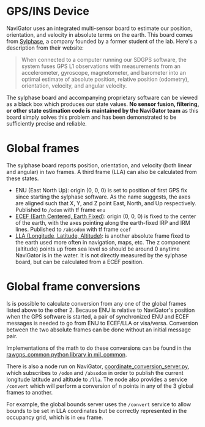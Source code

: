 # GPS/INS Device
NaviGator uses an integrated multi-sensor board to estimate our position, orientation, and velocity in absolute terms on the earth. This board comes from [Sylphase](https://sylphase.com/technology.html), a company founded by a former student of the lab. Here's a description from their website:

> When connected to a computer running our SDGPS software, the system fuses GPS L1 observations with measurements from an accelerometer, gyroscope, magnetometer, and barometer into an optimal estimate of absolute position, relative position (odometry), orientation, velocity, and angular velocity.

The sylphase board and accompanying proprietary software can be viewed as a black box which produces our state values. **No sensor fusion, filtering, or other state estimation code is maintained by the NaviGator team** as this board simply solves this problem and has been demonstrated to be sufficiently precise and reliable.

# Global frames
The sylphase board reports position, orientation, and velocity (both linear and angular) in two frames. A third frame (LLA) can also be calculated from these states.

* ENU (East North Up): origin (0, 0, 0) is set to position of first GPS fix since starting the sylphase software. As the name suggests, the axes are aligned such that X, Y, and Z point East, North, and Up respectively. Published to ```/odom``` with tf frame ```enu```
* [ECEF (Earth Centered, Earth Fixed)](https://en.wikipedia.org/wiki/ECEF): origin (0, 0, 0) is fixed to the center of the earth, with the axes pointing along the earth-fixed IRP and IRM lines. Published to ```/absodom``` with tf frame ```ecef```
* [LLA (Longitude, Latitude, Altitude)](https://en.wikipedia/wiki/Geographic_coordinate_system#Geographic_latitude_and_longitude): is another absolute frame fixed to the earth used more often in navigation, maps, etc. The z component (altitude) points up from sea level so should be around 0 anytime NaviGator is in the water. It is not directly measured by the sylphase board, but can be calculated from a ECEF position.

# Global frame conversions
Is is possible to calculate conversion from any one of the global frames listed above to the other 2. Because ENU is relative to NaviGator's position when the GPS software is started, a pair of synchronized ENU and ECEF messages is needed to go from ENU to ECEF/LLA or visa/versa. Conversion between the two absolute frames can be done without an initial message pair.

Implementations of the math to do these conversions can be found in the [rawgps_common python library in mil_common](https://github.com/uf-mil/mil_common/blob/master/gnc/rawgps_common/src/rawgps_common/gps.py).

There is also a node run on NaviGator, [coordinate_conversion_server.py](https://github.com/uf-mil/NaviGator/blob/master/utils/navigator_tools/nodes/coordinate_conversion_server.py), which subscribes to ```/odom``` and ```/absodom``` in order to publish the current longitude latitude and altitude to ```/lla```. The node also provides a service ```/convert``` which will perform a conversion of n points in any of the 3 global frames to another.

For example, the global bounds server uses the ```/convert``` service to allow bounds to be set in LLA coordinates but be correctly represented in the occupancy grid, which is in ```enu``` frame.

